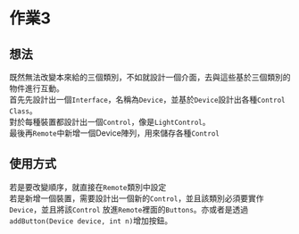 # 作業3 

## 想法
既然無法改變本來給的三個類別，不如就設計一個介面，去與這些基於三個類別的物件進行互動。<br>
首先先設計出一個`Interface`，名稱為`Device`，並基於`Device`設計出各種`Control Class`。<br>
對於每種裝置都設計出一個`Control`，像是`LightControl`。<br>
最後再`Remote`中新增一個Device陣列，用來儲存各種`Control`
## 使用方式
若是要改變順序，就直接在`Remote`類別中設定<br>
若是新增一個裝置，需要設計出一個新的`Control`，並且該類別必須要實作`Device`，並且將該`Control`
放進`Remote`裡面的`Buttons`。亦或者是透過`addButton(Device device, int n)`增加按鈕。
